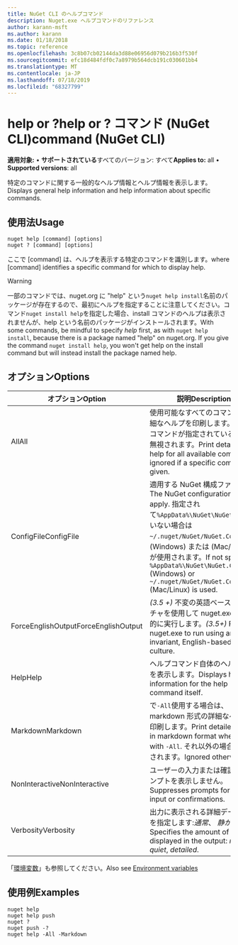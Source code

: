 ```yaml
---
title: NuGet CLI のヘルプコマンド
description: Nuget.exe ヘルプコマンドのリファレンス
author: karann-msft
ms.author: karann
ms.date: 01/18/2018
ms.topic: reference
ms.openlocfilehash: 3c8b07cb02144da3d88e06956d079b216b3f530f
ms.sourcegitcommit: efc18d484fdf0c7a8979b564dcb191c030601bb4
ms.translationtype: MT
ms.contentlocale: ja-JP
ms.lasthandoff: 07/18/2019
ms.locfileid: "68327799"
---
```

# <a name="help-or--command-nuget-cli"></a><span data-ttu-id="ecdf1-103">help or ?</span><span class="sxs-lookup"><span data-stu-id="ecdf1-103">help or ?</span></span> <span data-ttu-id="ecdf1-104">コマンド (NuGet CLI)</span><span class="sxs-lookup"><span data-stu-id="ecdf1-104">command (NuGet CLI)</span></span>

<span data-ttu-id="ecdf1-105">**適用対象:** &bullet; **サポートされている**すべてのバージョン: すべて</span><span class="sxs-lookup"><span data-stu-id="ecdf1-105">**Applies to:** all &bullet; **Supported versions**: all</span></span>

<span data-ttu-id="ecdf1-106">特定のコマンドに関する一般的なヘルプ情報とヘルプ情報を表示します。</span><span class="sxs-lookup"><span data-stu-id="ecdf1-106">Displays general help information and help information about specific commands.</span></span>

## <a name="usage"></a><span data-ttu-id="ecdf1-107">使用法</span><span class="sxs-lookup"><span data-stu-id="ecdf1-107">Usage</span></span>

```cli
nuget help [command] [options]
nuget ? [command] [options]
```

<span data-ttu-id="ecdf1-108">ここで [command] は、ヘルプを表示する特定のコマンドを識別します。</span><span class="sxs-lookup"><span data-stu-id="ecdf1-108">where [command] identifies a specific command for which to display help.</span></span>

> [!Warning]
> <span data-ttu-id="ecdf1-109">一部のコマンドでは、nuget.org に "help" という`nuget help install`名前のパッケージが存在するので、最初にヘルプを指定することに注意してください。コマンド`nuget install help`を指定した場合、install コマンドのヘルプは表示されませんが、help という名前のパッケージがインストールされます。</span><span class="sxs-lookup"><span data-stu-id="ecdf1-109">With some commands, be mindful to specify *help* first, as with `nuget help install`, because there is a package named "help" on nuget.org. If you give the command `nuget install help`, you won't get help on the install command but will instead install the package named help.</span></span>

## <a name="options"></a><span data-ttu-id="ecdf1-110">オプション</span><span class="sxs-lookup"><span data-stu-id="ecdf1-110">Options</span></span>

| <span data-ttu-id="ecdf1-111">オプション</span><span class="sxs-lookup"><span data-stu-id="ecdf1-111">Option</span></span> | <span data-ttu-id="ecdf1-112">説明</span><span class="sxs-lookup"><span data-stu-id="ecdf1-112">Description</span></span> |
| --- | --- |
| <span data-ttu-id="ecdf1-113">All</span><span class="sxs-lookup"><span data-stu-id="ecdf1-113">All</span></span> | <span data-ttu-id="ecdf1-114">使用可能なすべてのコマンドの詳細なヘルプを印刷します。特定のコマンドが指定されている場合は無視されます。</span><span class="sxs-lookup"><span data-stu-id="ecdf1-114">Print detailed help for all available commands; ignored if a specific command is given.</span></span> |
| <span data-ttu-id="ecdf1-115">ConfigFile</span><span class="sxs-lookup"><span data-stu-id="ecdf1-115">ConfigFile</span></span> | <span data-ttu-id="ecdf1-116">適用する NuGet 構成ファイル。</span><span class="sxs-lookup"><span data-stu-id="ecdf1-116">The NuGet configuration file to apply.</span></span> <span data-ttu-id="ecdf1-117">指定されて`%AppData%\NuGet\NuGet.Config`いない場合は`~/.nuget/NuGet/NuGet.Config` 、(Windows) または (Mac/Linux) が使用されます。</span><span class="sxs-lookup"><span data-stu-id="ecdf1-117">If not specified, `%AppData%\NuGet\NuGet.Config` (Windows) or `~/.nuget/NuGet/NuGet.Config` (Mac/Linux) is used.</span></span>|
| <span data-ttu-id="ecdf1-118">ForceEnglishOutput</span><span class="sxs-lookup"><span data-stu-id="ecdf1-118">ForceEnglishOutput</span></span> | <span data-ttu-id="ecdf1-119">*(3.5 +)* 不変の英語ベースのカルチャを使用して nuget.exe を強制的に実行します。</span><span class="sxs-lookup"><span data-stu-id="ecdf1-119">*(3.5+)* Forces nuget.exe to run using an invariant, English-based culture.</span></span> |
| <span data-ttu-id="ecdf1-120">Help</span><span class="sxs-lookup"><span data-stu-id="ecdf1-120">Help</span></span> | <span data-ttu-id="ecdf1-121">ヘルプコマンド自体のヘルプ情報を表示します。</span><span class="sxs-lookup"><span data-stu-id="ecdf1-121">Displays help information for the help command itself.</span></span> |
| <span data-ttu-id="ecdf1-122">Markdown</span><span class="sxs-lookup"><span data-stu-id="ecdf1-122">Markdown</span></span> | <span data-ttu-id="ecdf1-123">で`-All`使用する場合は、markdown 形式の詳細なヘルプを印刷します。</span><span class="sxs-lookup"><span data-stu-id="ecdf1-123">Print detailed help in markdown format when used with `-All`.</span></span> <span data-ttu-id="ecdf1-124">それ以外の場合は無視されます。</span><span class="sxs-lookup"><span data-stu-id="ecdf1-124">Ignored otherwise.</span></span> |
| <span data-ttu-id="ecdf1-125">NonInteractive</span><span class="sxs-lookup"><span data-stu-id="ecdf1-125">NonInteractive</span></span> | <span data-ttu-id="ecdf1-126">ユーザーの入力または確認のプロンプトを表示しません。</span><span class="sxs-lookup"><span data-stu-id="ecdf1-126">Suppresses prompts for user input or confirmations.</span></span> |
| <span data-ttu-id="ecdf1-127">Verbosity</span><span class="sxs-lookup"><span data-stu-id="ecdf1-127">Verbosity</span></span> | <span data-ttu-id="ecdf1-128">出力に表示される詳細データの量を指定します:*通常*、 *静か*、*詳細*</span><span class="sxs-lookup"><span data-stu-id="ecdf1-128">Specifies the amount of detail displayed in the output: *normal*, *quiet*, *detailed*.</span></span> |

<span data-ttu-id="ecdf1-129">「[環境変数](cli-ref-environment-variables.md)」も参照してください。</span><span class="sxs-lookup"><span data-stu-id="ecdf1-129">Also see [Environment variables](cli-ref-environment-variables.md)</span></span>

## <a name="examples"></a><span data-ttu-id="ecdf1-130">使用例</span><span class="sxs-lookup"><span data-stu-id="ecdf1-130">Examples</span></span>

```cli
nuget help
nuget help push
nuget ?
nuget push -?
nuget help -All -Markdown
```
